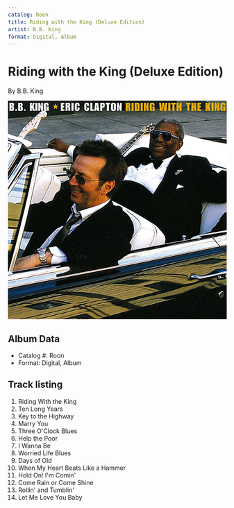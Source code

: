 ```yaml
---
catalog: Roon
title: Riding with the King (Deluxe Edition)
artist: B.B. King
format: Digital, Album
---
```


# Riding with the King (Deluxe Edition)

By B.B. King

![](../../assets/albumcovers/BB_King-Riding_with_the_King_Deluxe_Edition.png)

## Album Data

- Catalog #: Roon
- Format: Digital, Album


## Track listing


1. Riding With the King
2. Ten Long Years
3. Key to the Highway
4. Marry You
5. Three O'Clock Blues
6. Help the Poor
7. I Wanna Be
8. Worried Life Blues
9. Days of Old
10. When My Heart Beats Like a Hammer
11. Hold On! I'm Comin'
12. Come Rain or Come Shine
13. Rollin' and Tumblin'
14. Let Me Love You Baby

